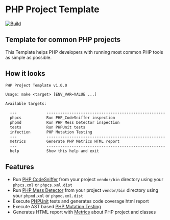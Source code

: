 # PHP Project Template

[![Build][actions badge]][actions link]

## Template for common PHP projects

This Template helps PHP developers with running most common PHP tools as simple as possible.

## How it looks

```txt
PHP Project Template v1.0.0

Usage: make <target> [ENV_VAR=VALUE ...]

Available targets:

  ---             ----------------------------------------------------
  phpcs           Run PHP_CodeSniffer inspection
  phpmd           Run PHP Mess Detector inspection
  tests           Run PHPUnit tests
  infection       PHP Mutation Testing
  ---             ----------------------------------------------------
  metrics         Generate PHP Metrics HTML report
  ---             ----------------------------------------------------
  help            Show this help and exit
```

## Features

- Run [PHP CodeSniffer][phpcs link] from your project `vendor/bin` directory using your `phpcs.xml` or `phpcs.xml.dist`
- Run [PHP Mess Detector][phpmd link] from your project `vendor/bin` directory using your `phpmd.xml` or `phpmd.xml.dist`
- Execute [PHPUnit][phpunit link] tests and generates code coverage html report
- Execute AST based [PHP Mutation Testing][infection link]
- Generates HTML report with [Metrics][metrics link] about PHP project and classes


<!-- All external links should be here -->

[actions badge]:    https://github.com/AlexNDRmac/makefile-php/workflows/Build/badge.svg
[actions link]:     https://github.com/AlexNDRmac/makefile-php/actions
[phpcs link]:       https://github.com/squizlabs/PHP_CodeSniffer
[phpmd link]:       https://github.com/phpmd/phpmd
[phpunit link]:     https://github.com/sebastianbergmann/phpunit
[infection link]:   https://github.com/infection/infection
[metrics link]:     https://github.com/phpmetrics/PhpMetrics
